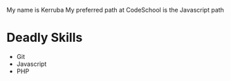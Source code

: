 My name is Kerruba
My preferred path at CodeSchool is the Javascript path

# Deadly Skills
* Git
* Javascript
* PHP

